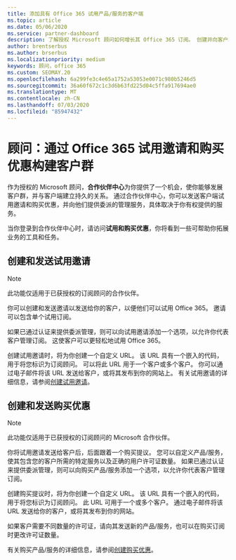 ```yaml
---
title: 添加具有 Office 365 试用产品/服务的客户端
ms.topic: article
ms.date: 05/06/2020
ms.service: partner-dashboard
description: 了解授权 Microsoft 顾问如何增长其 Office 365 订阅。 创建并向客户端发送 Office 365 试用邀请和购买优惠。
author: brentserbus
ms.author: brserbus
ms.localizationpriority: medium
keywords: 顾问，office 365
ms.custom: SEOMAY.20
ms.openlocfilehash: 6a299fe3c4e65a1752a53053e0071c980b5246d5
ms.sourcegitcommit: 36a60f672c1c3d6b63fd225d04c5ffa917694ae0
ms.translationtype: MT
ms.contentlocale: zh-CN
ms.lasthandoff: 07/03/2020
ms.locfileid: "85947432"
---
```

# <a name="advisors-build-your-client-base-with-office-365-trial-invitations-and-purchase-offers"></a>顾问：通过 Office 365 试用邀请和购买优惠构建客户群

作为授权的 Microsoft 顾问，**合作伙伴中心**为你提供了一个机会，使你能够发展客户群，并与客户端建立持久的关系。 通过合作伙伴中心，你可以发送客户端试用邀请和购买优惠，并向他们提供委派的管理服务，具体取决于你有权提供的服务。

当你登录到合作伙伴中心时，请访问**试用和购买优惠**，你将看到一些可帮助你拓展业务的工具和任务。

## <a name="create-and-send-trial-invitations"></a>创建和发送试用邀请

> [!NOTE]
> 此功能仅适用于已获授权的订阅顾问的合作伙伴。

你可以创建和发送邀请以发送给你的客户，以便他们可以试用 Office 365。 邀请可以包含单个试用订阅。

如果已通过认证来提供委派管理，则可以向试用邀请添加一个选项，以允许你代表客户管理订阅。 这使客户可以更轻松地试用 Office 365。

创建试用邀请时，将为你创建一个自定义 URL。 该 URL 具有一个嵌入的代码，用于将您标识为订阅顾问。 可以将此 URL 用于一个客户或多个客户。 你可以通过电子邮件将该 URL 发送给客户，或将其发布到你的网站上。
有关试用邀请的详细信息，请参阅[创建试用邀请](advisors-create-a-trial-invitation.md)。

## <a name="create-and-send-purchase-offers"></a>创建和发送购买优惠

> [!NOTE]
> 此功能仅适用于已获授权的订阅顾问的 Microsoft 合作伙伴。

你将试用邀请发送给客户后，后面跟着一个购买提议。 您可以自定义产品/服务，使其包含您的客户所需的特定服务以及正确的用户许可证数量。 如果已通过认证来提供委派管理，则可以向购买产品/服务添加一个选项，以允许你代表客户管理订阅。

创建购买提议时，将为你创建一个自定义 URL。 该 URL 具有一个嵌入的代码，用于将您标识为订阅顾问。 此 URL 可用于一个或多个客户。 通过电子邮件将该 URL 发送给你的客户，或将其发布到你的网站。

如果客户需要不同数量的许可证，请向其发送新的产品/服务，也可以在购买订阅时更改许可证数量。

有关购买产品/服务的详细信息，请参阅[创建购买优惠](advisor-create-a-purchase-offer.md)。
